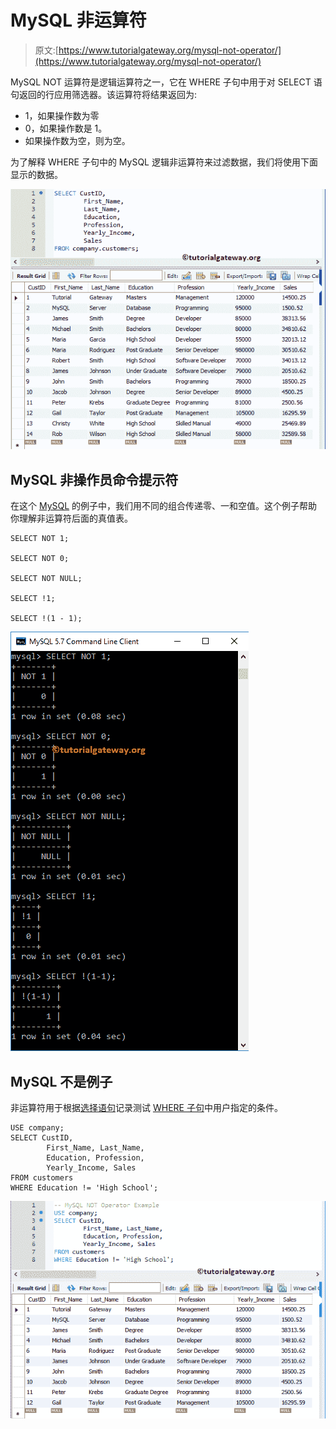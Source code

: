 # MySQL 非运算符

> 原文:[https://www.tutorialgateway.org/mysql-not-operator/](https://www.tutorialgateway.org/mysql-not-operator/)

MySQL NOT 运算符是逻辑运算符之一，它在 WHERE 子句中用于对 SELECT 语句返回的行应用筛选器。该运算符将结果返回为:

*   1，如果操作数为零
*   0，如果操作数是 1。
*   如果操作数为空，则为空。

为了解释 WHERE 子句中的 MySQL 逻辑非运算符来过滤数据，我们将使用下面显示的数据。

![MySQL NOT Operator 0](img/c5f77419016361ed26735ca0ddca8013.png)

## MySQL 非操作员命令提示符

在这个 [MySQL](https://www.tutorialgateway.org/mysql-tutorial/) 的例子中，我们用不同的组合传递零、一和空值。这个例子帮助你理解非运算符后面的真值表。

```
SELECT NOT 1;

SELECT NOT 0;

SELECT NOT NULL;

SELECT !1;

SELECT !(1 - 1);

```

![MySQL NOT Operator Example 1](img/d7a803a1a86b8c3c878ecbf9be007cef.png)

## MySQL 不是例子

非运算符用于根据[选择语句](https://www.tutorialgateway.org/mysql-select-statement/)记录测试 [WHERE 子句](https://www.tutorialgateway.org/mysql-where-clause/)中用户指定的条件。

```
USE company;
SELECT CustID,
		First_Name, Last_Name,
        Education, Profession,
        Yearly_Income, Sales
FROM customers
WHERE Education != 'High School';
```

![MySQL NOT Operator Example 2](img/91d787a743db0279387eb681ba509e0d.png)